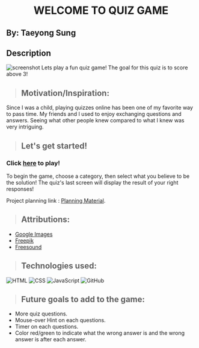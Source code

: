 # <center> **WELCOME TO QUIZ GAME** </center>

## By: Taeyong Sung

## Description
![screenshot](https://github.com/user-attachments/assets/ed526cc2-338c-4e41-98bf-0bff7d200207)
Lets play a fun quiz game! The goal for this quiz is to score above 3!

> ## Motivation/Inspiration:
Since I was a child, playing quizzes online has been one of my favorite way to pass time. My friends and I used to enjoy exchanging questions and answers. Seeing what other people knew compared to what I knew was very intriguing.


> ## Let's get started!

### Click **[here](https://taeyong-sung.github.io/quiz-game/)** to play!

To begin the game, choose a category, then select what you believe to be the solution! The quiz's last screen will display the result of your right responses!

Project planning link : [Planning Material](https://docs.google.com/document/d/1ruifHj5xjO8IezIZq7vjtgry1uHaIX9O6zKewnI3ZAo/edit).

> ## Attributions:
* [Google Images](https://www.google.com/imghp)
* [Freepik](https://www.freepik.com/)
* [Freesound](https://freesound.org/)

> ## Technologies used: 

![HTML](https://img.shields.io/badge/HTML-239120?style=for-the-badge&logo=html5&logoColor=white) ![CSS](https://img.shields.io/badge/CSS-239120?&style=for-the-badge&logo=css3&logoColor=white) ![JavaScript](https://img.shields.io/badge/JavaScript-F7DF1E?style=for-the-badge&logo=javascript&logoColor=black) ![GitHub](https://img.shields.io/badge/GitHub-100000?style=for-the-badge&logo=github&logoColor=white)

> ## Future goals to add to the game:
* More quiz questions.
* Mouse-over Hint on each questions.
* Timer on each questions.
* Color red/green to indicate what the wrong answer is and the wrong answer is after each answer.




